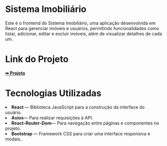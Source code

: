 <h1>Sistema Imobiliário</h1>

<p>
Este é o frontend do Sistema Imobiliário, uma aplicação desenvolvida em React para gerenciar imóveis e usuários, permitindo funcionalidades como listar, adicionar, editar e excluir imóveis, além de visualizar detalhes de cada um.

</p>


<h1>Link do Projeto</h1>
<a href="https://react-houseclick.vercel.app" rel="nofollow"><strong>➥ Projeto</strong></a></p>



<h1>Tecnologias Utilizadas</h1>
<li><strong>React </strong>— Biblioteca JavaScript para a construção da interface do usuário.</li>
<li><strong>Axios</strong>— Para realizar requisições à API.</li>
<li><strong>React-Router-Dom</strong>— Para navegação entre páginas e componentes no projeto.</li>
<li><strong>Bootstrap </strong> — Framework CSS para criar uma interface responsiva e modais..</li>

<br>
<br>
